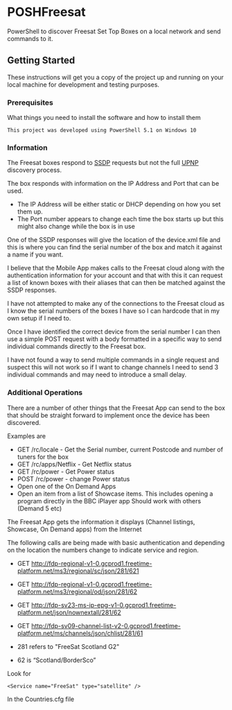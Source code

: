 # POSHFreesat

PowerShell to discover Freesat Set Top Boxes on a local network and send commands to it.

## Getting Started

These instructions will get you a copy of the project up and running on your local machine for development and testing purposes.

### Prerequisites

What things you need to install the software and how to install them

```
This project was developed using PowerShell 5.1 on Windows 10
```

### Information

The Freesat boxes respond to [SSDP](https://en.wikipedia.org/wiki/Simple_Service_Discovery_Protocol) requests but not the full [UPNP](https://en.wikipedia.org/wiki/Universal_Plug_and_Play) discovery process.

The box responds with information on the IP Address and Port that can be used.

* The IP Address will be either static or DHCP depending on how you set them up.
* The Port number appears to change each time the box starts up but this might also change while the box is in use

One of the SSDP responses will give the location of the device.xml file and this is where you can find the serial number of the box and match it against a name if you want.

I believe that the Mobile App makes calls to the Freesat cloud along with the authentication information for your account and that with this it can request a list of known boxes with their aliases that can then be matched against the SSDP responses.

I have not attempted to make any of the connections to the Freesat cloud as I know the serial numbers of the boxes I have so I can hardcode that in my own setup if I need to.

Once I have identified the correct device from the serial number I can then use a simple POST request with a body formatted in a specific way to send individual commands directly to the Freesat box.

I have not found a way to send multiple commands in a single request and suspect this will not work so if I want to change channels I need to send 3 individual commands and may need to introduce a small delay.

### Additional Operations

There are a number of other things that the Freesat App can send to the box that should be straight forward to implement once the device has been discovered.

Examples are

* GET /rc/locale - Get the Serial number, current Postcode and number of tuners for the box
* GET /rc/apps/Netflix - Get Netflix status
* GET /rc/power - Get Power status
* POST /rc/power - change Power status
* Open one of the On Demand Apps
* Open an item from a list of Showcase items. 
This includes opening a program directly in the BBC iPlayer app
Should work with others (Demand 5  etc)

The Freesat App gets the information it displays (Channel listings, Showcase, On Demand apps) from the Internet

The following calls are being made with basic authentication and depending on the location the numbers change to indicate service and region.

* GET http://fdp-regional-v1-0.gcprod1.freetime-platform.net/ms3/regional/sc/json/281/621
* GET http://fdp-regional-v1-0.gcprod1.freetime-platform.net/ms3/regional/od/json/281/62
* GET http://fdp-sv23-ms-ip-epg-v1-0.gcprod1.freetime-platform.net/json/nownextall/281/62
* GET http://fdp-sv09-channel-list-v2-0.gcprod1.freetime-platform.net/ms/channels/json/chlist/281/61


* 281 refers to "FreeSat Scotland G2"
* 62 is “Scotland/BorderSco”

Look for

```
<Service name="FreeSat" type="satellite" />
```

In the Countries.cfg file